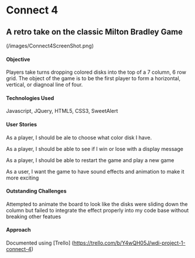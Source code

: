 # Connect 4

## A retro take on the classic Milton Bradley Game

(/images/Connect4ScreenShot.png)

#### Objective
Players take turns dropping colored disks into the top of a 7 column, 6 row grid. The object of the game is to be the first player to form a horizontal, vertical, or diagnoal line of four.

#### Technologies Used
Javascript, JQuery, HTML5, CSS3, SweetAlert

#### User Stories
As a player, I should be ale to choose what color disk I have.

As a player, I should be able to see if I win or lose with a display message

As a player, I should be able to restart the game and play a new game

As a user, I want the game to have sound effects and animation to make it more exciting

#### Outstanding Challenges

Attempted to animate the board to look like the disks were sliding down the column but failed to integrate the effect properly into my code base without breaking other featues

#### Approach
Documented using [Trello] (https://trello.com/b/Y4wQH05J/wdi-project-1-connect-4) 
